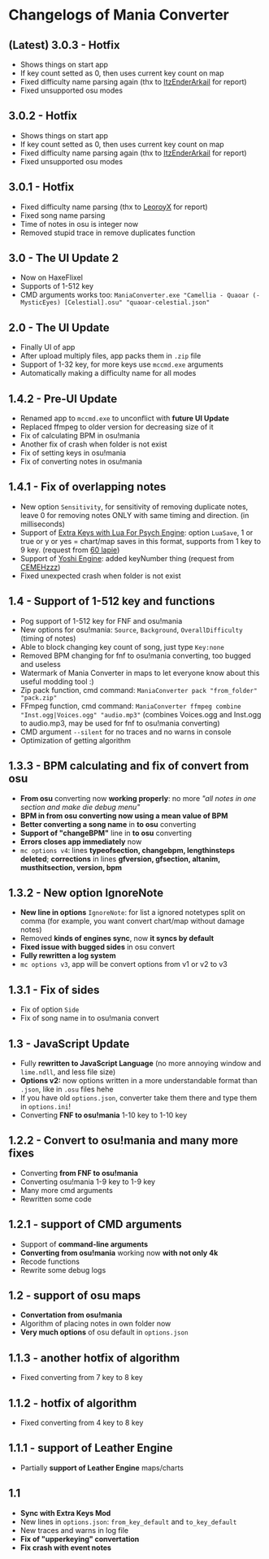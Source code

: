 # Changelogs of Mania Converter

## (Latest) 3.0.3 - Hotfix
- Shows things on start app
- If key count setted as 0, then uses current key count on map
- Fixed difficulty name parsing again (thx to [ItzEnderArkail](https://gamebanana.com/posts/10811434) for report)
- Fixed unsupported osu modes

## 3.0.2 - Hotfix
- Shows things on start app
- If key count setted as 0, then uses current key count on map
- Fixed difficulty name parsing again (thx to [ItzEnderArkail](https://gamebanana.com/posts/10811434) for report)
- Fixed unsupported osu modes

## 3.0.1 - Hotfix
- Fixed difficulty name parsing (thx to [LeoroyX](https://gamebanana.com/posts/10786130) for report)
- Fixed song name parsing
- Time of notes in osu is integer now
- Removed stupid trace in remove duplicates function

## 3.0 - The UI Update 2
- Now on HaxeFlixel
- Supports of 1-512 key
- CMD arguments works too: `ManiaConverter.exe "Camellia - Quaoar (-MysticEyes) [Celestial].osu" "quaoar-celestial.json"`

## 2.0 - The UI Update
- Finally UI of app
- After upload multiply files, app packs them in `.zip` file
- Support of 1-32 key, for more keys use `mccmd.exe` arguments
- Automatically making a difficulty name for all modes

## 1.4.2 - Pre-UI Update
- Renamed app to `mccmd.exe` to unconflict with **future UI Update**
- Replaced ffmpeg to older version for decreasing size of it
- Fix of calculating BPM in osu!mania
- Another fix of crash when folder is not exist
- Fix of setting keys in osu!mania
- Fix of converting notes in osu!mania

## 1.4.1 - Fix of overlapping notes
- New option `Sensitivity`, for sensitivity of removing duplicate notes, leave 0 for removing notes ONLY with same timing and direction. (in milliseconds)
- Support of [Extra Keys with Lua For Psych Engine](https://gamebanana.com/mods/352021): option `LuaSave`, 1 or true or y or yes = chart/map saves in this format, supports from 1 key to 9 key. (request from [60 lapie](https://gamebanana.com/members/1633383))
- Support of [Yoshi Engine](https://gamebanana.com/mods/352532): added keyNumber thing (request from [CEMEHzzz](https://gamebanana.com/members/1776409))
- Fixed unexpected crash when folder is not exist

## 1.4 - Support of 1-512 key and functions
- Pog support of 1-512 key for FNF and osu!mania
- New options for osu!mania: `Source`, `Background`, `OverallDifficulty` (timing of notes)
- Able to block changing key count of song, just type `Key:none`
- Removed BPM changing for fnf to osu!mania converting, too bugged and useless
- Watermark of Mania Converter in maps to let everyone know about this useful modding tool :)
- Zip pack function, cmd command: `ManiaConverter pack "from_folder" "pack.zip"`
- FFmpeg function, cmd command: `ManiaConverter ffmpeg combine "Inst.ogg|Voices.ogg" "audio.mp3"` (combines Voices.ogg and Inst.ogg to audio.mp3, may be used for fnf to osu!mania converting)
- CMD argument `--silent` for no traces and no warns in console
- Optimization of getting algorithm

## 1.3.3 - BPM calculating and fix of convert from osu
- **From osu** converting now **working properly**: no more *"all notes in one section and make die debug menu"*
- **BPM in from osu converting now using a mean value of BPM**
- **Better converting a song name** in **to osu** converting
- **Support of "changeBPM"** line in **to osu** converting
- **Errors closes app immediately** now
- `mc options v4`: lines **typeofsection, changebpm, lengthinsteps deleted**; **corrections** in lines **gfversion, gfsection, altanim, musthitsection, version, bpm**

## 1.3.2 - New option IgnoreNote
- **New line in options** `IgnoreNote`: for list a ignored notetypes split on comma (for example, you want convert chart/map without damage notes)
- Removed **kinds of engines sync**, now **it syncs by default**
- **Fixed issue with bugged sides** in osu convert
- **Fully rewritten a log system**
- `mc options v3`, app will be convert options from v1 or v2 to v3

## 1.3.1 - Fix of sides
- Fix of option `Side`
- Fix of song name in to osu!mania convert

## 1.3 - JavaScript Update
- Fully **rewritten to JavaScript Language** (no more annoying window and `lime.ndll`, and less file size)
- **Options v2:** now options written in a more understandable format than `.json`, like in `.osu` files hehe
- If you have old `options.json`, converter take them there and type them in `options.ini`!
- Converting **FNF to osu!mania** 1-10 key to 1-10 key

## 1.2.2 - Convert to osu!mania and many more fixes
- Converting **from FNF to osu!mania**
- Converting osu!mania 1-9 key to 1-9 key
- Many more cmd arguments
- Rewritten some code

## 1.2.1 - support of CMD arguments
- Support of **command-line arguments**
- **Converting from osu!mania** working now **with not only 4k**
- Recode functions
- Rewrite some debug logs

## 1.2 - support of osu maps
- **Convertation from osu!mania**
- Algorithm of placing notes in own folder now
- **Very much options** of osu default in `options.json`

## 1.1.3 - another hotfix of algorithm
- Fixed converting from 7 key to 8 key

## 1.1.2 - hotfix of algorithm
- Fixed converting from 4 key to 8 key

## 1.1.1 - support of Leather Engine
- Partially **support of Leather Engine** maps/charts

## 1.1
- **Sync with Extra Keys Mod**
- New lines in `options.json`: `from_key_default` and `to_key_default`
- New traces and warns in log file
- **Fix of "upperkeying" convertation**
- **Fix crash with event notes**